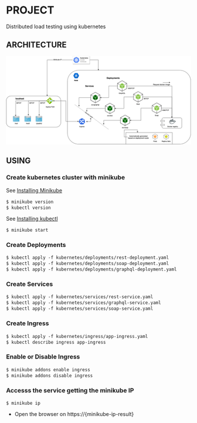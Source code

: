 # PROJECT
Distributed load testing using kubernetes

## ARCHITECTURE

![Screenshot](resources/Kubernetes-Diagram.png)

## USING

### Create kubernetes cluster with minikube

See [Installing Minikube](https://kubernetes.io/docs/tasks/tools/install-minikube/)

```
$ minikube version
$ kubectl version
```

See [Installing kubectl](https://kubernetes.io/docs/tasks/tools/install-kubectl/)

```
$ minikube start
```

### Create Deployments

```
$ kubectl apply -f kubernetes/deployments/rest-deployment.yaml 
$ kubectl apply -f kubernetes/deployments/soap-deployment.yaml 
$ kubectl apply -f kubernetes/deployments/graphql-deployment.yaml
```

### Create Services

```
$ kubectl apply -f kubernetes/services/rest-service.yaml 
$ kubectl apply -f kubernetes/services/graphql-service.yaml  
$ kubectl apply -f kubernetes/services/soap-service.yaml 
```

### Create Ingress

```
$ kubectl apply -f kubernetes/ingress/app-ingress.yaml
$ kubectl describe ingress app-ingress
```

### Enable or Disable Ingress

```
$ minikube addons enable ingress
$ minikube addons disable ingress
```

### Accesss the service getting the minikube IP

```
$ minikube ip
```

* Open the browser on https://{minikube-ip-result}



